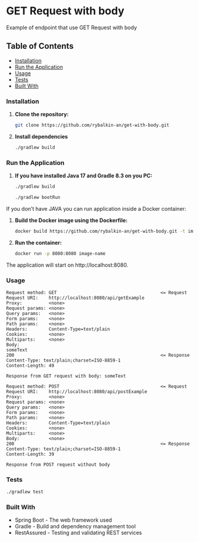 # GET Request with body

Example of endpoint that use GET Request with body

## Table of Contents

- [Installation](#installation)
- [Run the Application](#run-the-application)
- [Usage](#usage)
- [Tests](#tests)
- [Built With](#built-with)


### Installation

1. **Clone the repository:**

   ```bash
   git clone https://github.com/rybalkin-an/get-with-body.git
    ```
2. **Install dependencies**
   ```bash
   ./gradlew build
   ```
   
### Run the Application

1. **If you have installed Java 17 and Gradle 8.3 on you PC:**

   ```bash
   ./gradlew build
   ```
   
   ```bash
   ./gradlew bootRun
   ```

If you don't have JAVA you can run application inside a Docker container:

1. **Build the Docker image using the Dockerfile:**

   ```bash
   docker build https://github.com/rybalkin-an/get-with-body.git -t image-name:latest
   ```
   
2. **Run the container:**

   ```bash
   docker run -p 8080:8080 image-name
   ```
The application will start on http://localhost:8080.

### Usage

```
Request method:	GET                                       <= Request
Request URI:	http://localhost:8080/api/getExample
Proxy:			<none>
Request params:	<none>
Query params:	<none>
Form params:	<none>
Path params:	<none>
Headers:		Content-Type=text/plain
Cookies:		<none>
Multiparts:		<none>
Body:
someText
200                                                       <= Response
Content-Type: text/plain;charset=ISO-8859-1
Content-Length: 49

Response from GET request with body: someText           
```
```
Request method:	POST                                      <= Request
Request URI:	http://localhost:8080/api/postExample
Proxy:			<none>
Request params:	<none>
Query params:	<none>
Form params:	<none>
Path params:	<none>
Headers:		Content-Type=text/plain
Cookies:		<none>
Multiparts:		<none>
Body:			<none>
200                                                       <= Response
Content-Type: text/plain;charset=ISO-8859-1
Content-Length: 39

Response from POST request without body
```
### Tests
   ```bash
   ./gradlew test
   ```

### Built With
- Spring Boot - The web framework used
- Gradle - Build and dependency management tool
- RestAssured - Testing and validating REST services